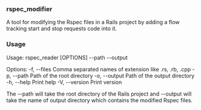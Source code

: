 ### rspec_modifier

A tool for modifying the Rspec files in a Rails project by adding a flow tracking start and stop requests code into it.

### Usage

Usage: rspec_reader [OPTIONS] --path <PATH> --output <OUTPUT>

Options:
  -f, --files <FILES>    Comma separated names of extension like .rs, .rb, .cpp
  -p, --path <PATH>      Path of the root directory
  -o, --output <OUTPUT>  Path of the output directory
  -h, --help             Print help
  -V, --version          Print version

The --path will take the root directory of the Rails project and --output will take the name of output directory which contains the modified Rspec files.

